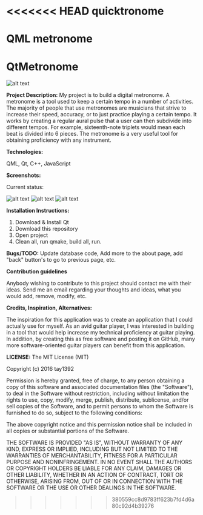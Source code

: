 <<<<<<< HEAD
quicktronome
============

QML metronome
=======
# QtMetronome

![alt text](https://github.com/tay1392/QtMetronome/blob/master/SplashScreenshot.PNG "Home page")

**Project Description:**
My project is to build a digital metronome. A metronome is a tool used to keep a certain tempo in a number of activities. The majority of people that use metronomes are musicians that strive to increase their speed, accuracy, or to just practice playing a certain tempo. It works by creating a regular aural pulse that a user can then subdivide into different tempos. For example, sixteenth-note triplets would mean each beat is divided into 6 pieces. The metronome is a very useful tool for obtaining proficiency with any instrument.


**Technologies:**

QML, Qt, C++, JavaScript

**Screenshots:**

Current status:

![alt text](https://github.com/tay1392/QtMetronome/blob/master/MetroSnap.PNG "Metronome Screenshot")
![alt text](https://github.com/tay1392/QtMetronome/blob/master/IMG_2916.JPG "Original prototype sketch")
![alt text](https://github.com/tay1392/QtMetronome/blob/master/KORG_MA30_METRONOM.jpg "Real Metronome")


**Installation Instructions:**

1. Download & Install Qt 
2. Download this repository
3. Open project 
4. Clean all, run qmake, build all, run. 

**Bugs/TODO:**
Update database code, Add more to the about page, add "back" button's to go to previous page, etc.

**Contribution guidelines**

Anybody wishing to contribute to this project should contact me with their ideas.
Send me an email regarding your thoughts and ideas, what you would add, remove, modify, etc.

**Credits, Inspiration, Alternatives:**

The inspiration for this application was to create an application that I could actually use for myself. As an avid guitar player, I was interested in building in a tool that would help increase my technical proficiency at guitar playing. In addition, by creating this as free software and posting it on GitHub, many more software-oriented guitar players can benefit from this application.

**LICENSE:**
The MIT License (MIT)

Copyright (c) 2016 tay1392

Permission is hereby granted, free of charge, to any person obtaining a copy
of this software and associated documentation files (the "Software"), to deal
in the Software without restriction, including without limitation the rights
to use, copy, modify, merge, publish, distribute, sublicense, and/or sell
copies of the Software, and to permit persons to whom the Software is
furnished to do so, subject to the following conditions:

The above copyright notice and this permission notice shall be included in all
copies or substantial portions of the Software.

THE SOFTWARE IS PROVIDED "AS IS", WITHOUT WARRANTY OF ANY KIND, EXPRESS OR
IMPLIED, INCLUDING BUT NOT LIMITED TO THE WARRANTIES OF MERCHANTABILITY,
FITNESS FOR A PARTICULAR PURPOSE AND NONINFRINGEMENT. IN NO EVENT SHALL THE
AUTHORS OR COPYRIGHT HOLDERS BE LIABLE FOR ANY CLAIM, DAMAGES OR OTHER
LIABILITY, WHETHER IN AN ACTION OF CONTRACT, TORT OR OTHERWISE, ARISING FROM,
OUT OF OR IN CONNECTION WITH THE SOFTWARE OR THE USE OR OTHER DEALINGS IN THE
SOFTWARE.
>>>>>>> 380559cc8d9783ff623b7fd4d6a80c92d4b39276
